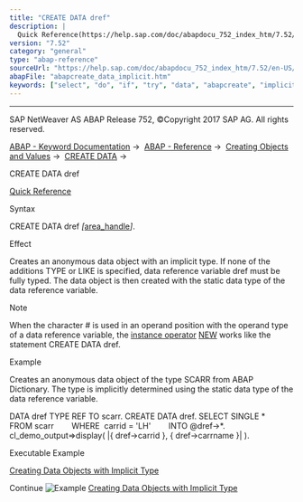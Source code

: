 ```yaml
---
title: "CREATE DATA dref"
description: |
  Quick Reference(https://help.sap.com/doc/abapdocu_752_index_htm/7.52/en-US/abapcreate_data_shortref.htm) Syntax CREATE DATA dref area_handle(https://help.sap.com/doc/abapdocu_752_index_htm/7.52/en-US/abapcreate_data_area_handle.htm). Effect Creates an anonymous data object with an impli
version: "7.52"
category: "general"
type: "abap-reference"
sourceUrl: "https://help.sap.com/doc/abapdocu_752_index_htm/7.52/en-US/abapcreate_data_implicit.htm"
abapFile: "abapcreate_data_implicit.htm"
keywords: ["select", "do", "if", "try", "data", "abapcreate", "implicit"]
---
```


* * *

SAP NetWeaver AS ABAP Release 752, ©Copyright 2017 SAP AG. All rights reserved.

[ABAP - Keyword Documentation](https://help.sap.com/doc/abapdocu_752_index_htm/7.52/en-US/abenabap.htm) →  [ABAP - Reference](https://help.sap.com/doc/abapdocu_752_index_htm/7.52/en-US/abenabap_reference.htm) →  [Creating Objects and Values](https://help.sap.com/doc/abapdocu_752_index_htm/7.52/en-US/abencreate_objects.htm) →  [CREATE DATA](https://help.sap.com/doc/abapdocu_752_index_htm/7.52/en-US/abapcreate_data.htm) → 

CREATE DATA dref

[Quick Reference](https://help.sap.com/doc/abapdocu_752_index_htm/7.52/en-US/abapcreate_data_shortref.htm)

Syntax

CREATE DATA dref *\[*[area\_handle](https://help.sap.com/doc/abapdocu_752_index_htm/7.52/en-US/abapcreate_data_area_handle.htm)*\]*.

Effect

Creates an anonymous data object with an implicit type. If none of the additions TYPE or LIKE is specified, data reference variable dref must be fully typed. The data object is then created with the static data type of the data reference variable.

Note

When the character # is used in an operand position with the operand type of a data reference variable, the [instance operator](https://help.sap.com/doc/abapdocu_752_index_htm/7.52/en-US/abeninstance_operator_glosry.htm "Glossary Entry") [NEW](https://help.sap.com/doc/abapdocu_752_index_htm/7.52/en-US/abenconstructor_expression_new.htm) works like the statement CREATE DATA dref.

Example

Creates an anonymous data object of the type SCARR from ABAP Dictionary. The type is implicitly determined using the static data type of the data reference variable.

DATA dref TYPE REF TO scarr.
CREATE DATA dref.
SELECT SINGLE \*
       FROM scarr
       WHERE  carrid = 'LH'
       INTO @dref->\*.
cl\_demo\_output=>display( |{ dref->carrid }, { dref->carrname }| ).

Executable Example

[Creating Data Objects with Implicit Type](https://help.sap.com/doc/abapdocu_752_index_htm/7.52/en-US/abencreate_data_implicit_abexa.htm)

Continue
![Example](exa.gif "Example") [Creating Data Objects with Implicit Type](https://help.sap.com/doc/abapdocu_752_index_htm/7.52/en-US/abencreate_data_implicit_abexa.htm)